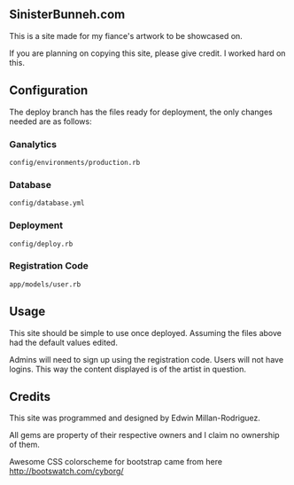 SinisterBunneh.com
------------------
This is a site made for my fiance's artwork to be showcased on.

If you are planning on copying this site, please give credit. I worked hard on
this.

Configuration
-------------
The deploy branch has the files ready for deployment, the only changes needed
are as follows:

### Ganalytics
	config/environments/production.rb
### Database
	config/database.yml
### Deployment
	config/deploy.rb
### Registration Code
	app/models/user.rb

Usage
-----
This site should be simple to use once deployed. Assuming the files above had
the default values edited.

Admins will need to sign up using the registration code. Users will not have 
logins. This way the content displayed is of the artist in question. 

Credits
----------
This site was programmed and designed by Edwin Millan-Rodriguez.

All gems are property of their respective owners and I claim no ownership of
them. 

Awesome CSS colorscheme for bootstrap came from here http://bootswatch.com/cyborg/